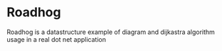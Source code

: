 # Roadhog
Roadhog is a datastructure example of diagram and dijkastra algorithm usage in a real dot net application

